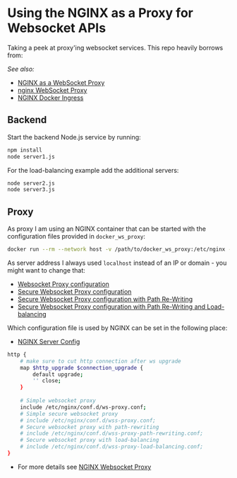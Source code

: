 # Using the NGINX as a Proxy for Websocket APIs

Taking a peek at proxy'ing websocket services. This repo heavily borrows from:


_See also:_

* [NGINX as a WebSocket Proxy](https://www.nginx.com/blog/websocket-nginx/)
* [nginx WebSocket Proxy](https://github.com/nicokaiser/nginx-websocket-proxy)
* [NGINX Docker Ingress](https://github.com/mpolinowski/nginx_docker_ingress)


## Backend

Start the backend Node.js service by running:


```bash
npm install
node server1.js
```

For the load-balancing example add the additional servers:


```bash
node server2.js
node server3.js
```


## Proxy

As proxy I am using an NGINX container that can be started with the configuration files provided in `docker_ws_proxy`:


```bash
docker run --rm --network host -v /path/to/docker_ws_proxy:/etc/nginx --name proxy nginx:alpine
```

As server address I always used `localhost` instead of an IP or domain - you might want to change that:


* [Websocket Proxy configuration](/docker_ws_proxy/conf.d/ws-proxy.conf)
* [Secure Websocket Proxy configuration](/docker_ws_proxy/conf.d/wss-proxy.conf)
* [Secure Websocket Proxy configuration with Path Re-Writing](/docker_ws_proxy/conf.d/wss-proxy-path-rewriting.conf)
* [Secure Websocket Proxy configuration with Path Re-Writing and Load-balancing](/docker_ws_proxy/conf.d/wss-proxy-load-balancing.conf)


Which configuration file is used by NGINX can be set in the following place:

* [NGINX Server Config](/docker_ws_proxy/nginx.conf)


```bash
http {
    # make sure to cut http connection after ws upgrade
    map $http_upgrade $connection_upgrade {
        default upgrade;
        '' close;
    }
 
    # Simple websocket proxy
    include /etc/nginx/conf.d/ws-proxy.conf;
    # Simple secure websocket proxy
    # include /etc/nginx/conf.d/wss-proxy.conf;
    # Secure websocket proxy with path-rewriting
    # include /etc/nginx/conf.d/wss-proxy-path-rewriting.conf;
    # Secure websocket proxy with load-balancing
    # include /etc/nginx/conf.d/wss-proxy-load-balancing.conf;
}
```


* For more details see [NGINX Websocket Proxy](https://mpolinowski.github.io/docs/DevOps/NGINX/2022-12-08-nginx-websocket-proxy/2022-12-08)